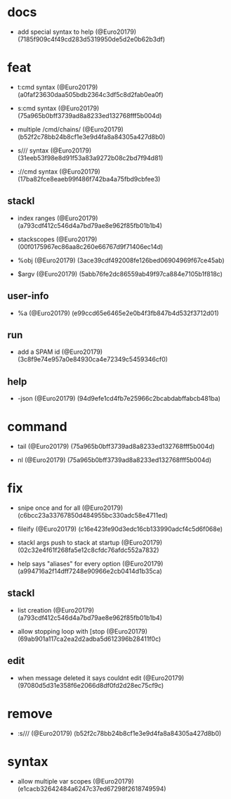 # docs

* add special syntax to help (@Euro20179) (7185f909c4f49cd283d5319950de5d2e0b62b3df)


# feat

* t:cmd syntax (@Euro20179) (a0faf23630daa505bdb2364c3df5c8d2fab0ea0f)

* s:cmd syntax (@Euro20179) (75a965b0bff3739ad8a8233ed132768fff5b004d)

* multiple /cmd/chains/ (@Euro20179) (b52f2c78bb24b8cf1e3e9d4fa8a84305a427d8b0)

* s/// syntax (@Euro20179) (31eeb53f98e8d91f53a83a9272b08c2bd7f94d81)

* ://cmd syntax (@Euro20179) (17ba82fce8eaeb99f486f742ba4a75fbd9cbfee3)

## stackl

* index ranges (@Euro20179) (a793cdf412c546d4a7bd79ae8e962f85fb01b1b4)

* stackscopes (@Euro20179) (00f0175967ec86aa8c260e66767d9f71406ec14d)

* %obj (@Euro20179) (3ace39cdf492008fe126bed06904969f67ce45ab)

* $argv (@Euro20179) (5abb76fe2dc86559ab49f97ca884e7105b1f818c)

## user-info

* %a (@Euro20179) (e99ccd65e6465e2e0b4f3fb847b4d532f3712d01)

## run

* add a SPAM id (@Euro20179) (3c8f9e74e957a0e84930ca4e72349c5459346cf0)

## help

* -json (@Euro20179) (94d9efe1cd4fb7e25966c2bcabdabffabcb481ba)


# command

* tail (@Euro20179) (75a965b0bff3739ad8a8233ed132768fff5b004d)

* nl (@Euro20179) (75a965b0bff3739ad8a8233ed132768fff5b004d)


# fix

* snipe once and for all (@Euro20179) (c6bcc23a33767850d484955bc330adc58e4711ed)

* fileify (@Euro20179) (c16e423fe90d3edc16cb133990adcf4c5d6f068e)

* stackl args push to stack at startup (@Euro20179) (02c32e4f61f268fa5e12c8cfdc76afdc552a7832)

* help says "aliases" for every option (@Euro20179) (a994716a2f14dff7248e90966e2cb0414d1b35ca)

## stackl

* list creation (@Euro20179) (a793cdf412c546d4a7bd79ae8e962f85fb01b1b4)

* allow stopping loop with [stop (@Euro20179) (69ab901a117ca2ea2d2adba5d612396b28411f0c)

## edit

* when message deleted it says couldnt edit (@Euro20179) (97080d5d31e358f6e2066d8df0fd2d28ec75cf9c)


# remove

* :s/// (@Euro20179) (b52f2c78bb24b8cf1e3e9d4fa8a84305a427d8b0)


# syntax

* allow multiple var scopes (@Euro20179) (e1cacb32642484a6247c37ed67298f2618749594)


